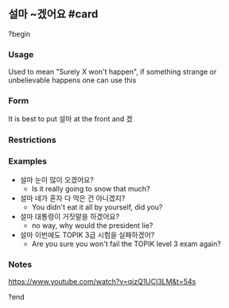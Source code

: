 ## 설마 ~겠어요 #card
?begin
### Usage
Used to mean "Surely X won't happen", if something strange or unbelievable happens one can use this
### Form
It is best to put 설마 at the front and 겠
### Restrictions
### Examples
* 설마 눈이 많이 오겠어요?
	* Is it really going to snow that much?
* 설마 네가 혼자 다 먹은 건 아니겠지?
	* You didn't eat it all by yourself, did you?
* 설마 대통령이 거짓말을 하겠어요?
	* no way, why would the president lie?
* 설마 이번에도 TOPIK 3급 시험을 실패하겠어?
	* Are you sure you won't fail the TOPIK level 3 exam again?
### Notes
https://www.youtube.com/watch?v=qizQ1UCl3LM&t=54s
<!--SR:!2025-08-26,1,210-->
?end
